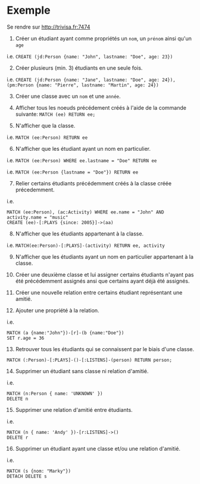 # Exemple

Se rendre sur http://trivisa.fr:7474

1. Créer un étudiant ayant comme propriétés un `nom`, un `prénom` ainsi qu'un `age`

i.e. `CREATE (jd:Person {name: "John", lastname: "Doe", age: 23})`

2. Créer plusieurs (min. 3) étudiants en une seule fois.

i.e. `CREATE (jd:Person {name: "Jane", lastname: "Doe", age: 24}), (pm:Person {name: "Pierre", lastname: "Martin", age: 24})`

3. Créer une classe avec un `nom` et une `année`.

4. Afficher tous les noeuds précédement créés à l'aide de la commande suivante: `MATCH (ee) RETURN ee;`

5. N'afficher que la classe.

i.e. `MATCH (ee:Person) RETURN ee`

6. N'afficher que les étudiant ayant un nom en particulier.

i.e. `MATCH (ee:Person) WHERE ee.lastname = "Doe" RETURN ee`

i.e. `MATCH (ee:Person {lastname = "Doe"}) RETURN ee`

7. Relier certains étudiants précédemment créés à la classe créée précedemment.

i.e.
```
MATCH (ee:Person), (ac:Activity) WHERE ee.name = "John" AND activity.name = "music"
CREATE (ee)-[:PLAYS {since: 2005}]->(aa)
```

8. N'afficher que les étudiants appartenant à la classe.

i.e. `MATCH(ee:Person)-[:PLAYS]-(activity) RETURN ee, activity`

9. N'afficher que les étudiants ayant un nom en particulier appartenant à la classe.

10. Créer une deuxième classe et lui assigner certains étudiants n'ayant pas été précédemment assignés ansi que certains ayant déjà été assignés.

11. Créer une nouvelle relation entre certains étudiant représentant une amitié.

12. Ajouter une propriété à la relation.

i.e.
```
MATCH (a {name:"John"})-[r]-(b {name:"Doe"})
SET r.age = 36
```

13. Retrouver tous les étudiants qui se connaissent par le biais d'une classe.

`MATCH (:Person)-[:PLAYS]-()-[:LISTENS]-(person) RETURN person;`

14. Supprimer un étudiant sans classe ni relation d'amitié.

i.e.
```
MATCH (n:Person { name: 'UNKNOWN' })
DELETE n
```

15. Supprimer une relation d'amitié entre étudiants.

i.e.
```
MATCH (n { name: 'Andy' })-[r:LISTENS]->()
DELETE r
```

16. Supprimer un étudiant ayant une classe et/ou une relation d'amitié.

i.e.
```
MATCH (s {nom: "Marky"})
DETACH DELETE s
```
